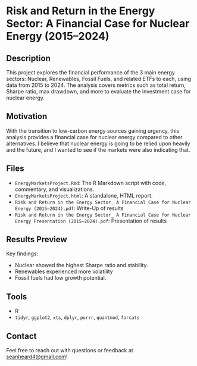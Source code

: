 # Risk and Return in the Energy Sector: A Financial Case for Nuclear Energy (2015–2024)

## Description
This project explores the financial performance of the 3 main energy sectors: Nuclear, Renewables, Fossil Fuels, and related ETFs to each, using data from 2015 to 2024. The analysis covers metrics such as total return, Sharpe ratio, max drawdown, and more to evaluate the investment case for nuclear energy.

## Motivation
With the transition to low-carbon energy sources gaining urgency, this analysis provides a financial case for nuclear energy compared to other alternatives. I believe that nuclear energy is going to be relied upon heavily and the future, and I wanted to see if the markets were also indicating that.

## Files
- `EnergyMarketsProject.Rmd`: The R Markdown script with code, commentary, and visualizations.
- `EnergyMarketsProject.html`: A standalone, HTML report.
- `Risk and Return in the Energy Sector_ A Financial Case for Nuclear Energy (2015–2024).pdf`: Write-Up of results
- `Risk and Return in the Energy Sector_ A Financial Case for Nuclear Energy Presentation (2015–2024).pdf`: Presentation of results

## Results Preview
Key findings:
- Nuclear showed the highest Sharpe ratio and stability.
- Renewables experienced more volatility
- Fossil fuels had low growth potential.


## Tools
- R
- `tidyr`, `ggplot2`, `xts`, `dplyr`, `purrr`, `quantmod`, `forcats`

## Contact
Feel free to reach out with questions or feedback at seanheard4@gmail.com!
